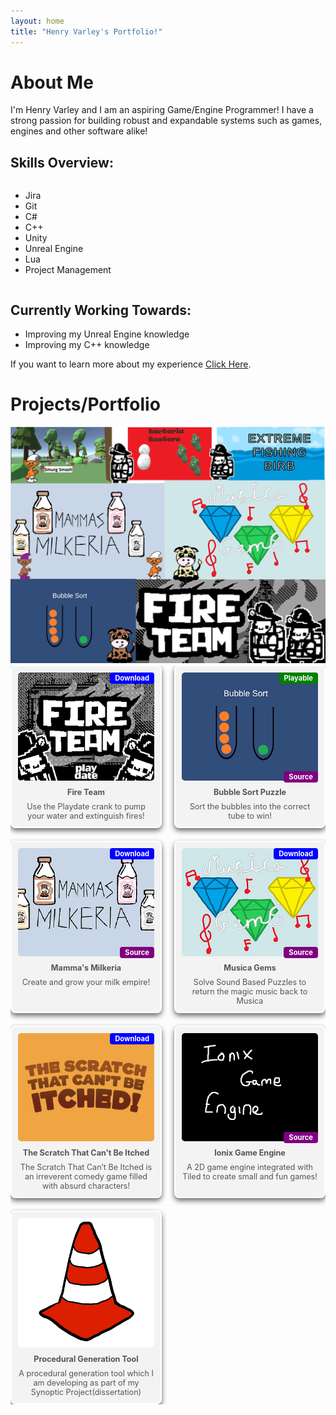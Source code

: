 ```yaml
---
layout: home
title: "Henry Varley's Portfolio!"
---
```



    
# About Me
I'm Henry Varley and I am an aspiring Game/Engine Programmer! I have a strong passion for building robust and expandable systems such as games, engines and other software alike!
<h2>Skills Overview:</h2>
<div class="skills-grid">
<ul>
<li><div>Jira</div></li>
<li><div>Git</div></li>
<li><div>C#</div></li>
<li><div>C++</div></li>
<li><div>Unity</div></li>
<li><div>Unreal Engine</div></li>
<li><div>Lua</div></li>
<li><div>Project Management</div></li>
</ul>
</div>

<h2>Currently Working Towards:</h2>
<ul>
    <li>Improving my Unreal Engine knowledge</li>
<li>Improving my C++ knowledge</li>
</ul>
<p>If you want to learn more about my experience <a href="/aboutme">Click Here</a>.</p>


# Projects/Portfolio
<img alt="An image with all the Logos from my game portfolio" src="/gameCollection.png">

<style>
    .skills-grid {
        display: grid;
        grid-template-columns: 1fr 1fr;
        gap: 10px;
        margin: 10px 0;
    }
    .portfolio-grid {
        display: grid;
        grid-template-columns: repeat(auto-fill, minmax(200px, 1fr));
        gap: 20px;
        overflow: hidden;
  }
    .game-card {
        position: relative;
        background-color: #f3f3f3;
        padding: 10px;
        text-align: center;
        border-radius: 8px;
        transition: transform 0.2s;
        border: 2px solid white;
        box-shadow: 0 4px 8px rgba(0, 0, 0, 0.6);
  }
    .game-card .playable-badge {
        position: absolute;
        top: 10px;
        right: 10px;
        background-color: green;
        color: white;
        padding: 2px 8px;
        border-radius: 4px;
        font-size: 0.8em;
        font-weight: bold;
        z-index: 1;
  }
    .game-card .download-badge {
        position: absolute;
        top: 10px;
        right: 10px;
        background-color: blue;
        color: white;
        padding: 2px 8px;
        border-radius: 4px;
        font-size: 0.8em;
        font-weight: bold;
        z-index: 1;
 }
    .game-card .source-badge {
        position: absolute;
        bottom: 0px;
        right: 0px;
        background-color: purple;
        color: white;
        padding: 2px 8px;
        border-radius: 4px;
        font-size: 0.8em;
        font-weight: bold;
        z-index: 1;
 }
    .game-card .image-container {
      position: relative;
 }
    .game-card img {
        width: 100%;
        height: auto;
        border-radius: 5px;
  }
    .game-card p {
        font-size: 0.9em; 
        color: #555;
        margin: 8px 0 0;
   }
    .game-card a {
         color: inherit;
         text-decoration: none;
   }
    .game-card a:hover {
         color: #555; /* Optional: Different color on hover */
   }
    .game-card:hover {
        transform: scale(1.05);
  }
</style>

<div class="portfolio-grid">
  <div class="game-card">
   <div class="download-badge">Download</div>
    <a href="fireteam">
      <img src="/portfolio icons/fire team icon.png" alt="Fire Team Thumbnail">
      <p><strong>Fire Team</strong></p>
     <p>Use the Playdate crank to pump your water and extinguish fires!</p>
    </a>
  </div>
  <div class="game-card">
   <div class="playable-badge">Playable</div>
    <a href="/bubblesort">
     <div class="image-container">
      <div class="source-badge">Source</div>
      <img src="/portfolio icons/bubble sort icon.png" alt="Bubble Sort Thumbnail">
     </div>
        <p><strong>Bubble Sort Puzzle</strong></p>
     <p>Sort the bubbles into the correct tube to win!</p>
    </a>
  </div>
  <div class="game-card">
     <a href="/MM">
         <div class="download-badge">Download</div>
        <div class="image-container">
         <div class="source-badge">Source</div>
         <img src="/portfolio icons/mammas milkeria icon.png" alt="Mammas milkeria Thumbnail">
        </div>
       <p><strong>Mamma's Milkeria</strong></p>
      <p>Create and grow your milk empire!</p>
     </a>
   </div>
  <div class="game-card">
     <a href="/musicagems">
      <div class="download-badge">Download</div>
      <div class="image-container">
       <div class="source-badge">Source</div>
       <img src="/portfolio icons/musicagems icon.png" alt="Musica Gems Thumbnail">
      </div>
       <p><strong>Musica Gems</strong></p>
      <p>Solve Sound Based Puzzles to return the magic music back to Musica</p>
     </a>
   </div>
  <div class="game-card">
     <a href="/stcbi">
      <div class="download-badge">Download</div>
       <img src="/portfolio icons/stcbi logo.png" alt="The Scratch That Can't Be Itched Thumbnail">
       <p><strong>The Scratch That Can't Be Itched</strong></p>
      <p>The Scratch That Can’t Be Itched is an irreverent comedy game filled with absurd characters!</p>
     </a>
   </div>
 <div class="game-card">
     <a href="/gameengine">
      <div class="image-container">
       <div class="source-badge">Source</div>
       <img src="/portfolio icons/ionix logo.png" alt="Ionix Game Engine Placeholder Thumbnail">
      </div>
       <p><strong>Ionix Game Engine</strong></p>
      <p>A 2D game engine integrated with Tiled to create small and fun games!</p>
     </a>
   </div>
    <div class="game-card">
     <a href="/procgenTool">
      <div class="image-container">
       <!--<div class="source-badge">Source</div>-->
       <img src="/portfolio icons/Traffic Cone.png" alt="An image of a traffic cone">
      </div>
       <p><strong>Procedural Generation Tool</strong></p>
      <p>A procedural generation tool which I am developing as part of my Synoptic Project(dissertation)</p>
     </a>
   </div>
</div>
